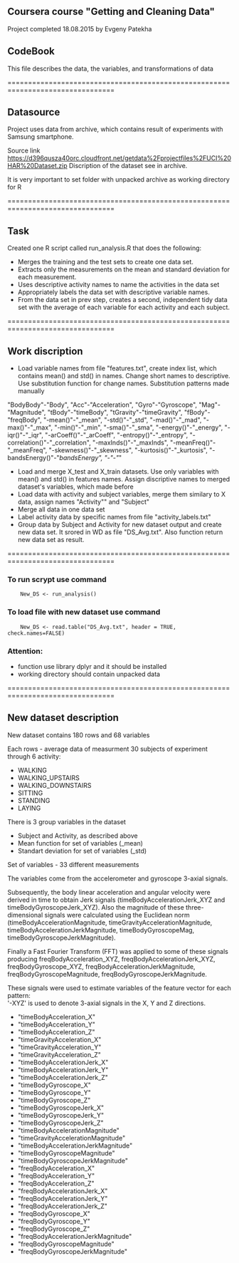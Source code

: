 ## Coursera course "Getting and Cleaning Data"
Project completed 18.08.2015 by Evgeny Patekha

## CodeBook

This file describes the data, the variables, and transformations of data

================================================================================
## Datasource 

Project uses data from archive, which contains result of experiments with 
Samsung smartphone. 

Source link 
https://d396qusza40orc.cloudfront.net/getdata%2Fprojectfiles%2FUCI%20HAR%20Dataset.zip
Discription of the dataset see in archive.

It is very important to set folder with unpacked archive as working directory for R

================================================================================

## Task

Created one R script called run_analysis.R that does the following: 
 - Merges the training and the test sets to create one data set.
 - Extracts only the measurements on the mean and standard deviation 
for each measurement. 
 - Uses descriptive activity names to name the activities in the data set
 - Appropriately labels the data set with descriptive variable names.
 - From the data set in prev step, creates a second, independent tidy data set 
with the average of each variable for each activity and each subject.

================================================================================
## Work discription

 - Load variable names from file "features.txt", create index list, 
 which contains mean() and std() in names. Change short names to descriptive.
 Use substitution function for change names. Substitution patterns made manually
 
"BodyBody"-"Body",
"Acc"-"Acceleration",
"Gyro"-"Gyroscope",
"Mag"-"Magnitude",
"tBody"-"timeBody",
"tGravity"-"timeGravity",
"fBody"-"freqBody",
"-mean()"-"_mean",
"-std()"-"_std",
"-mad()"-"_mad",
"-max()"-"_max",
"-min()"-"_min",
"-sma()"-"_sma",
"-energy()"-"_energy",
"-iqr()"-"_iqr",
"-arCoeff()"-"_arCoeff",
"-entropy()"-"_entropy",
"-correlation()"-"_correlation",
"-maxInds()"-"_maxInds",
"-meanFreq()"-"_meanFreq",
"-skewness()"-"_skewness",
"-kurtosis()"-"_kurtosis",
"-bandsEnergy()"-"_bandsEnergy",
"-"-"_"


 - Load and merge X_test and X_train datasets. Use only variables with mean()
 and std() in features names. Assign discriptive names to merged dataset's 
 variables, which made before
 - Load data with activity and subject variables, merge them similary to X data, 
 assign names "Activity"" and "Subject"
 - Merge all data in one data set
 - Label activity data by specific names from file "activity_labels.txt"
 - Group data by Subject and Activity for new dataset output and create 
 new data set. It srored in WD as file "DS_Avg.txt". Also function return new 
 data set as result.
 
 ================================================================================
 ### To run scrypt use command
 
        New_DS <- run_analysis()
 
 ### To load file with new dataset use command 
 
        New_DS <- read.table("DS_Avg.txt", header = TRUE, check.names=FALSE) 


 ### Attention:
 - function use library dplyr and it should be installed
 - working directory should contain unpacked data
        
 ================================================================================
## New dataset description

New dataset contains 180 rows and 68 variables

Each rows - average data of measurment 30 subjects of experiment through 6 activity:
 - WALKING
 - WALKING_UPSTAIRS
 - WALKING_DOWNSTAIRS
 - SITTING
 - STANDING
 - LAYING

There is 3 group variables in the dataset

- Subject and Activity, as described above
- Mean function for set of variables (_mean)
- Standart deviation for set of variables (_std)

Set of variables - 33 different measurements

The variables come from the accelerometer and gyroscope 3-axial signals. 

Subsequently, the body linear acceleration and angular velocity were derived 
in time to obtain Jerk signals (timeBodyAccelerationJerk_XYZ and 
timeBodyGyroscopeJerk_XYZ). Also the magnitude of these three-dimensional 
signals were calculated using the Euclidean norm (timeBodyAccelerationMagnitude, 
timeGravityAccelerationMagnitude, timeBodyAccelerationJerkMagnitude, 
timeBodyGyroscopeMag, timeBodyGyroscopeJerkMagnitude). 

Finally a Fast Fourier Transform (FFT) was applied to some of these signals 
producing freqBodyAcceleration_XYZ, freqBodyAccelerationJerk_XYZ, 
freqBodyGyroscope_XYZ, freqBodyAccelerationJerkMagnitude, freqBodyGyroscopeMagnitude, freqBodyGyroscopeJerkMagnitude. 

These signals were used to estimate variables of the feature vector for each pattern:  
'-XYZ' is used to denote 3-axial signals in the X, Y and Z directions.


 - "timeBodyAcceleration_X"
 - "timeBodyAcceleration_Y"
 - "timeBodyAcceleration_Z"
 - "timeGravityAcceleration_X"
 - "timeGravityAcceleration_Y"
 - "timeGravityAcceleration_Z"
 - "timeBodyAccelerationJerk_X"
 - "timeBodyAccelerationJerk_Y"
 - "timeBodyAccelerationJerk_Z"
 - "timeBodyGyroscope_X"
 - "timeBodyGyroscope_Y"
 - "timeBodyGyroscope_Z"
 - "timeBodyGyroscopeJerk_X"
 - "timeBodyGyroscopeJerk_Y"
 - "timeBodyGyroscopeJerk_Z"
 - "timeBodyAccelerationMagnitude"
 - "timeGravityAccelerationMagnitude"
 - "timeBodyAccelerationJerkMagnitude"
 - "timeBodyGyroscopeMagnitude"
 - "timeBodyGyroscopeJerkMagnitude"
 - "freqBodyAcceleration_X"
 - "freqBodyAcceleration_Y"
 - "freqBodyAcceleration_Z"
 - "freqBodyAccelerationJerk_X"
 - "freqBodyAccelerationJerk_Y"
 - "freqBodyAccelerationJerk_Z"
 - "freqBodyGyroscope_X"
 - "freqBodyGyroscope_Y"
 - "freqBodyGyroscope_Z"
 - "freqBodyAccelerationJerkMagnitude"
 - "freqBodyGyroscopeMagnitude"
 - "freqBodyGyroscopeJerkMagnitude"
